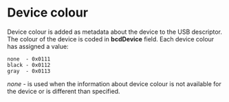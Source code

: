 # Device colour

Device colour is added as metadata about the device to the USB descriptor.
The colour of the device is coded in **bcdDevice** field.
Each device colour has assigned a value:
```
none  - 0x0111
black - 0x0112
gray  - 0x0113
``` 
*none* - is used when the information about device colour is not available for the device or is different than specified.

